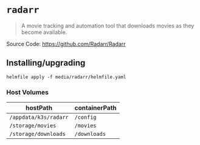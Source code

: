 # `radarr`

> A movie tracking and automation tool that downloads movies as they become available.

Source Code: https://github.com/Radarr/Radarr

## Installing/upgrading

```shell
helmfile apply -f media/radarr/helmfile.yaml
```

### Host Volumes

| hostPath              | containerPath |
| --------------------- | ------------- |
| `/appdata/k3s/radarr` | `/config`     |
| `/storage/movies`     | `/movies`     |
| `/storage/downloads`  | `/downloads`  |
